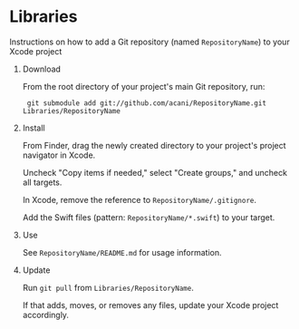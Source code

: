 # Libraries

Instructions on how to add a Git repository (named `RepositoryName`) to your Xcode project

1. Download

    From the root directory of your project's main Git repository, run:

        git submodule add git://github.com/acani/RepositoryName.git Libraries/RepositoryName

2. Install

    From Finder, drag the newly created directory to your project's project navigator in Xcode.

    Uncheck "Copy items if needed," select "Create groups," and uncheck all targets.

    In Xcode, remove the reference to `RepositoryName/.gitignore`.

    Add the Swift files (pattern: `RepositoryName/*.swift`) to your target.

3. Use

    See `RepositoryName/README.md` for usage information.

4. Update

    Run `git pull` from `Libraries/RepositoryName`.
    
    If that adds, moves, or removes any files, update your Xcode project accordingly.
